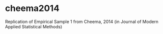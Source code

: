 # cheema2014
Replication of Empirical Sample 1 from Cheema, 2014 (in Journal of Modern Applied Statistical Methods)

